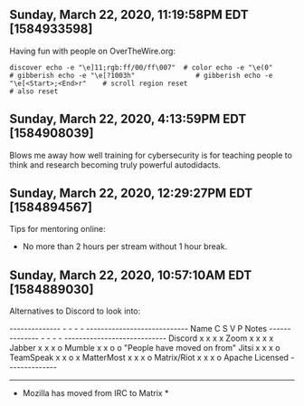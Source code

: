 ## Sunday, March 22, 2020, 11:19:58PM EDT [1584933598]

Having fun with people on OverTheWire.org:


``` lsof -p PID lsof -n | grep pts htop                              #
discover echo -e "\e]11;rgb:ff/00/ff\007"  # color echo -e "\e(0"
# gibberish echo -e "\e[?1003h"               # gibberish echo -e
"\e[<Start>;<End>r"    # scroll region reset
# also reset

```

## Sunday, March 22, 2020, 4:13:59PM EDT [1584908039]

Blows me away how well training for cybersecurity is for teaching people
to think and research becoming truly powerful autodidacts.

## Sunday, March 22, 2020, 12:29:27PM EDT [1584894567]

Tips for mentoring online:

* No more than 2 hours per stream without 1 hour break.

## Sunday, March 22, 2020, 10:57:10AM EDT [1584889030]

Alternatives to Discord to look into:

-------------- - - - - ---------------------------- Name         C S V P
Notes -------------- - - - - ---------------------------- Discord      x
x x x Zoom         x x x x Jabber       x x x o  Mumble       x x o o
"People have moved on from" Jitsi        x x x o TeamSpeak    x x o x
MatterMost   x x x o Matrix/Riot  x x x o Apache Licensed --------------
- - - - ----------------------------

* Mozilla has moved from IRC to Matrix * 


